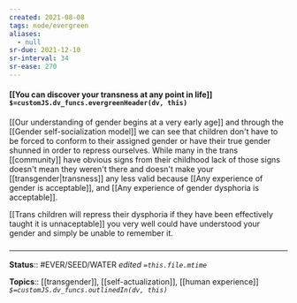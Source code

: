 ```yaml
---
created: 2021-08-08
tags: node/evergreen
aliases:
  - null
sr-due: 2021-12-10
sr-interval: 34
sr-ease: 270
---
```


#### [[You can discover your transness at any point in life]] `$=customJS.dv_funcs.evergreenHeader(dv, this)`

[[Our understanding of gender begins at a very early age]] and through the [[Gender self-socialization model]] we can see that children don't have to be forced to conform to their assigned gender or have their true gender shunned in order to repress ourselves. While many in the trans [[community]] have obvious signs from their childhood lack of those signs doesn't mean they weren't there and doesn't make your [[transgender|transness]] any less valid because [[Any experience of gender is acceptable]], and [[Any experience of gender dysphoria is acceptable]].

[[Trans children will repress their dysphoria if they have been effectively taught it is unnaceptable]] you very well could have understood your gender and simply be unable to remember it.
### <hr class="footnote"/>

**Status**:: #EVER/SEED/WATER 
*edited `=this.file.mtime`*

**Topics**:: [[transgender]], [[self-actualization]], [[human experience]]
*`$=customJS.dv_funcs.outlinedIn(dv, this)`*

